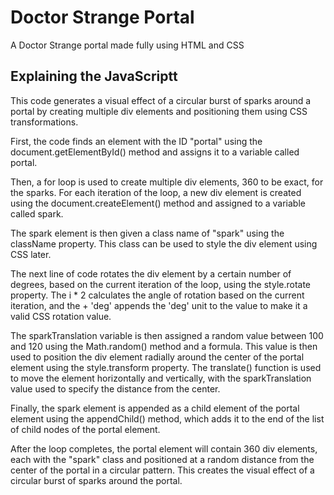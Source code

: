 # Doctor Strange Portal
A Doctor Strange portal made fully using HTML and CSS

## Explaining the JavaScriptt
This code generates a visual effect of a circular burst of sparks around a portal by creating multiple div elements and positioning them using CSS transformations.

First, the code finds an element with the ID "portal" using the document.getElementById() method and assigns it to a variable called portal.

Then, a for loop is used to create multiple div elements, 360 to be exact, for the sparks. For each iteration of the loop, a new div element is created using the document.createElement() method and assigned to a variable called spark.

The spark element is then given a class name of "spark" using the className property. This class can be used to style the div element using CSS later.

The next line of code rotates the div element by a certain number of degrees, based on the current iteration of the loop, using the style.rotate property. The i * 2 calculates the angle of rotation based on the current iteration, and the + 'deg' appends the 'deg' unit to the value to make it a valid CSS rotation value.

The sparkTranslation variable is then assigned a random value between 100 and 120 using the Math.random() method and a formula. This value is then used to position the div element radially around the center of the portal element using the style.transform property. The translate() function is used to move the element horizontally and vertically, with the sparkTranslation value used to specify the distance from the center.

Finally, the spark element is appended as a child element of the portal element using the appendChild() method, which adds it to the end of the list of child nodes of the portal element.

After the loop completes, the portal element will contain 360 div elements, each with the "spark" class and positioned at a random distance from the center of the portal in a circular pattern. This creates the visual effect of a circular burst of sparks around the portal.
